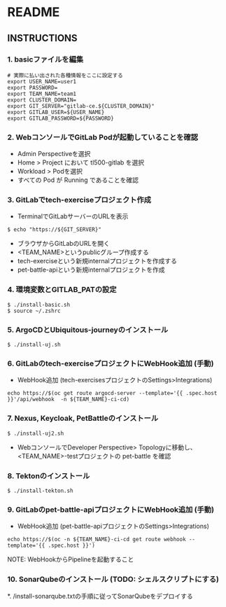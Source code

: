 # README

## INSTRUCTIONS

### 1. basicファイルを編集

```
# 実際に払い出された各種情報をここに設定する
export USER_NAME=user1
export PASSWORD=
export TEAM_NAME=team1
export CLUSTER_DOMAIN=
export GIT_SERVER="gitlab-ce.${CLUSTER_DOMAIN}"
export GITLAB_USER=${USER_NAME}
export GITLAB_PASSWORD=${PASSWORD}
```

### 2. WebコンソールでGitLab Podが起動していることを確認

* Admin Perspectiveを選択
* Home > Project において tl500-gitlab を選択
* Workload > Podを選択
* すべての Pod が Running であることを確認

### 3. GitLabでtech-exerciseプロジェクト作成

* TerminalでGitLabサーバーのURLを表示

```
$ echo "https://${GIT_SERVER}"
```

* ブラウザからGitLabのURLを開く
* <TEAM_NAME>というpublicグループ作成する
* tech-exerciseという新規internalプロジェクトを作成する
* pet-battle-apiという新規internalプロジェクトを作成

### 4. 環境変数とGITLAB_PATの設定

```
$ ./install-basic.sh
$ source ~/.zshrc
```

### 5. ArgoCDとUbiquitous-journeyのインストール

```
$ ./install-uj.sh
```

### 6. GitLabのtech-exerciseプロジェクトにWebHook追加 (手動)

* WebHook追加 (tech-exercisesプロジェクトのSettings>Integrations)

```
echo https://$(oc get route argocd-server --template='{{ .spec.host }}'/api/webhook  -n ${TEAM_NAME}-ci-cd)
```

### 7. Nexus, Keycloak, PetBattleのインストール

```
$ ./install-uj2.sh
```
* WebコンソールでDeveloper Perspective> Topologyに移動し、 <TEAM_NAME>-testプロジェクトの pet-battle を確認


### 8. Tektonのインストール

```
$ ./install-tekton.sh
```

### 9. GitLabのpet-battle-apiプロジェクトにWebHook追加 (手動)

* WebHook追加 (pet-battle-apiプロジェクトのSettings>Integrations)
```
echo https://$(oc -n ${TEAM_NAME}-ci-cd get route webhook --template='{{ .spec.host }}')
```

NOTE: WebHookからPipelineを起動すること

### 10. SonarQubeのインストール (TODO: シェルスクリプトにする)

*. /install-sonarqube.txtの手順に従ってSonarQubeをデプロイする


